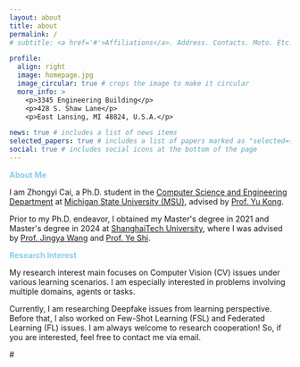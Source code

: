 ```yaml
---
layout: about
title: about
permalink: /
# subtitle: <a href='#'>Affiliations</a>. Address. Contacts. Moto. Etc.

profile:
  align: right
  image: homepage.jpg
  image_circular: true # crops the image to make it circular
  more_info: >
    <p>3345 Engineering Building</p>
    <p>428 S. Shaw Lane</p>
    <p>East Lansing, MI 48824, U.S.A.</p>

news: true # includes a list of news items
selected_papers: true # includes a list of papers marked as "selected={true}"
social: true # includes social icons at the bottom of the page
---
```


<!-- Write your biography here. Tell the world about yourself. Link to your favorite [subreddit](http://reddit.com). You can put a picture in, too. The code is already in, just name your picture `prof_pic.jpg` and put it in the `img/` folder.

Put your address / P.O. box / other info right below your picture. You can also disable any of these elements by editing `profile` property of the YAML header of your `_pages/about.md`. Edit `_bibliography/papers.bib` and Jekyll will render your [publications page](/al-folio/publications/) automatically.

Link to your social media connections, too. This theme is set up to use [Font Awesome icons](https://fontawesome.com/) and [Academicons](https://jpswalsh.github.io/academicons/), like the ones below. Add your Facebook, Twitter, LinkedIn, Google Scholar, or just disable all of them. -->

<span style="color: skyblue;">**About Me**</span>

I am Zhongyi Cai, a Ph.D. student in the [Computer Science and Engineering Department](https://engineering.msu.edu/about/departments/cse) at [Michigan State University (MSU)](https://msu.edu/), advised by [Prof. Yu Kong](https://www.egr.msu.edu/~yukong/). 

Prior to my Ph.D. endeavor, I obtained my Master's degree in 2021 and Master's degree in 2024 at [ShanghaiTech University](https://www.shanghaitech.edu.cn/eng/), where I was advised by [Prof. Jingya Wang](https://faculty.sist.shanghaitech.edu.cn/faculty/wangjingya/) and [Prof. Ye Shi](https://shiye21.github.io/).

<span style="color: skyblue;">**Research Interest**</span>

My research interest main focuses on Computer Vision (CV) issues under various learning scenarios. I am especially interested in problems involving multiple domains, agents or tasks. 

Currently, I am researching Deepfake issues from learning perspective. Before that, I also worked on Few-Shot Learning (FSL) and Federated Learning (FL) issues.
I am always welcome to research cooperation! So, if you are interested, feel free to contact me via email.

#<script type="text/javascript" id="clustrmaps" src="//clustrmaps.com/map_v2.js?d=3sBQoe5JlI9t669udbIbLkkQbma6_3Iu1tEKGhgxOn0&cl=ffffff&w=a"></script>

